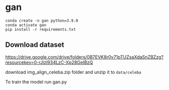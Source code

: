 # gan

```
conda create -n gan python=3.9.0
conda activate gan
pip install -r requirements.txt

```

## Download dataset 
 https://drive.google.com/drive/folders/0B7EVK8r0v71pTUZsaXdaSnZBZzg?resourcekey=0-rJlzl934LzC-Xp28GeIBzQ

 download img_align_celeba.zip folder and unzip it to ```data/celeba```
 
 To train the model run gan.py
 

